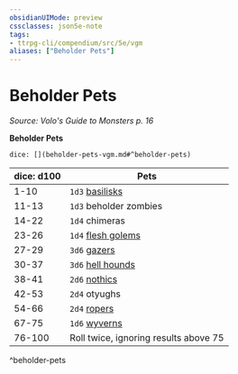 ```yaml
---
obsidianUIMode: preview
cssclasses: json5e-note
tags:
- ttrpg-cli/compendium/src/5e/vgm
aliases: ["Beholder Pets"]
---
```

# Beholder Pets
*Source: Volo's Guide to Monsters p. 16* 

**Beholder Pets**

`dice: [](beholder-pets-vgm.md#^beholder-pets)`

| dice: d100 | Pets |
|------------|------|
| 1-10 | `1d3` [basilisks](basilisk.md) |
| 11-13 | `1d3` beholder zombies |
| 14-22 | `1d4` chimeras |
| 23-26 | `1d4` [flesh golems](flesh-golem.md) |
| 27-29 | `3d6` [gazers](gazer-mpmm.md) |
| 30-37 | `3d6` [hell hounds](hell-hound.md) |
| 38-41 | `2d6` [nothics](nothic.md) |
| 42-53 | `2d4` otyughs |
| 54-66 | `2d4` [ropers](roper.md) |
| 67-75 | `1d6` [wyverns](wyvern.md) |
| 76-100 | Roll twice, ignoring results above 75 |
^beholder-pets